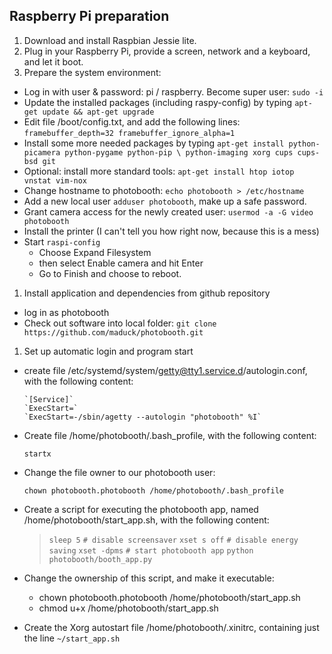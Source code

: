 ## Raspberry Pi preparation
1. Download and install Raspbian Jessie lite.
1. Plug in your Raspberry Pi, provide a screen, network and a keyboard, and let it boot.
1. Prepare the system environment:
  * Log in with user & password: pi / raspberry. Become super user: `sudo -i`
  * Update the installed packages (including raspy-config) by typing `apt-get update && apt-get upgrade`
  * Edit file /boot/config.txt, and add the following lines:
    `framebuffer_depth=32
    framebuffer_ignore_alpha=1`
  * Install some more needed packages by typing `apt-get install python-picamera python-pygame python-pip \
    python-imaging xorg cups cups-bsd git`
  * Optional: install more standard tools: `apt-get install htop iotop vnstat vim-nox`
  * Change hostname to photobooth: `echo photobooth > /etc/hostname`
  * Add a new local user `adduser photobooth`, make up a safe password.
  * Grant camera access for the newly created user: `usermod -a -G video photobooth`
  * Install the printer (I can't tell you how right now, because this is a mess)
  * Start `raspi-config`
    * Choose Expand Filesystem
    * then select Enable camera and hit Enter
    * Go to Finish and choose to reboot.
1. Install application and dependencies from github repository
  * log in as photobooth
  * Check out software into local folder:
    `git clone https://github.com/maduck/photobooth.git`
1. Set up automatic login and program start
  * create file /etc/systemd/system/getty@tty1.service.d/autologin.conf, with the following content:

        `[Service]`  
        `ExecStart=`  
        `ExecStart=-/sbin/agetty --autologin "photobooth" %I`

  * Create file /home/photobooth/.bash_profile, with the following content:

        startx

  * Change the file owner to our photobooth user:

        chown photobooth.photobooth /home/photobooth/.bash_profile

  * Create a script for executing the photobooth app, named /home/photobooth/start_app.sh, with the following content:

    > `sleep 5`
    > `# disable screensaver`
    > `xset s off`
    > `# disable energy saving`
    > `xset -dpms`
    > `# start photobooth app`
    > `python photobooth/booth_app.py`
  * Change the ownership of this script, and make it executable:
    * chown photobooth.photobooth /home/photobooth/start_app.sh
    * chmod u+x /home/photobooth/start_app.sh
  * Create the Xorg autostart file /home/photobooth/.xinitrc, containing just the line
    `~/start_app.sh`
